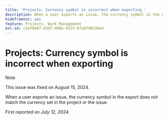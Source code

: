 ```yaml
---
title: 'Projects: Currency symbol is incorrect when exporting '
description: When a user exports an issue, the currency symbol in the export does not match the currency set in the project or the issue.
hidefromtoc: yes
feature: Projects, Work Management
exl-id: c5af8e07-d3d7-490e-9223-6fa67d0339ed
---
```

# Projects: Currency symbol is incorrect when exporting 

>[!NOTE]
>
>This issue was fixed on August 15, 2024.

When a user exports an issue, the currency symbol in the export does not match the currency set in the project or the issue.

_First reported on July 12, 2024._
